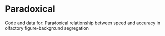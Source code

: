 # Paradoxical
Code and data for: Paradoxical relationship between speed and accuracy in olfactory figure-background segregation
